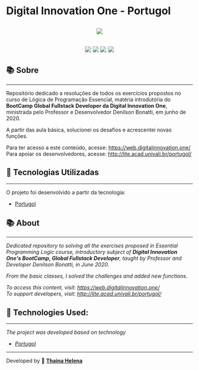 <h1> 
    Digital Innovation One - Portugol
</h1>

<h2 align="center">
<img src="https://www.fabricadejogos.net/wp/wp-content/uploads/2017/08/portugolstudio.jpg">
</h2>

<h2 align="center">
    <a href="https://www.facebook.com/digitalinnovationone" target="_blank"><img class="link" src="https://i.imgur.com/s9wDAAI.png?1"></a> <a href="https://www.youtube.com/results?search_query=digital+innovation+one" target="_blank"><img class="link" src="https://i.imgur.com/zG40AZC.png?1"></a> <a href="https://twitter.com/dio4tech" target="_blank"><img class="link" src="https://i.imgur.com/0Xfla8g.png?1"></a> <a href="https://web.digitalinnovation.one/" target="_blank"><img class="link" src="https://i.imgur.com/skUash9.png?1"></a>
</h2>

## 📚 Sobre
------------
Repositório dedicado a resoluções de todos os exercícios propostos no curso de Lógica de Programação Essencial, matéria introdutória do **BootCamp Global Fullstack Developer da Digital Innovation One**, ministrada pelo Professor e Desenvolvedor Denilson Bonatti, em junho de 2020.

A partir das aula básica, solucionei os desafios e acrescentei novas funções.

Para ter acesso a este conteúdo, acesse: https://web.digitalinnovation.one/                                   
Para apoiar os desenvolvedores, acesse: http://lite.acad.univali.br/portugol/

## 🚀 Tecnologias Utilizadas
------------
O projeto foi desenvolvido a partir da tecnologia:

- [Portugol]("http://lite.acad.univali.br/portugol/")


## 📚 About
------------
*Dedicated repository to solving all the exercises proposed in Essential Programming Logic course, introductory subject of **Digital Innovation One's BootCamp, Global Fullstack Developer**, taught by Professor and Developer Denilson Bonatti, in June 2020.*

*From the basic classes, I solved the challenges and added new functions.*

*To access this content, visit: https://web.digitalinnovation.one/*                                  
*To support developers, visit: http://lite.acad.univali.br/portugol/*

## 🚀 Technologies Used:
------------
*The project was developed based on technology*

- *[Portugol]("http://lite.acad.univali.br/portugol/")*

--------------

Developed by 🍁 [**Thaina Helena**](https://github.com/Thainahelena)